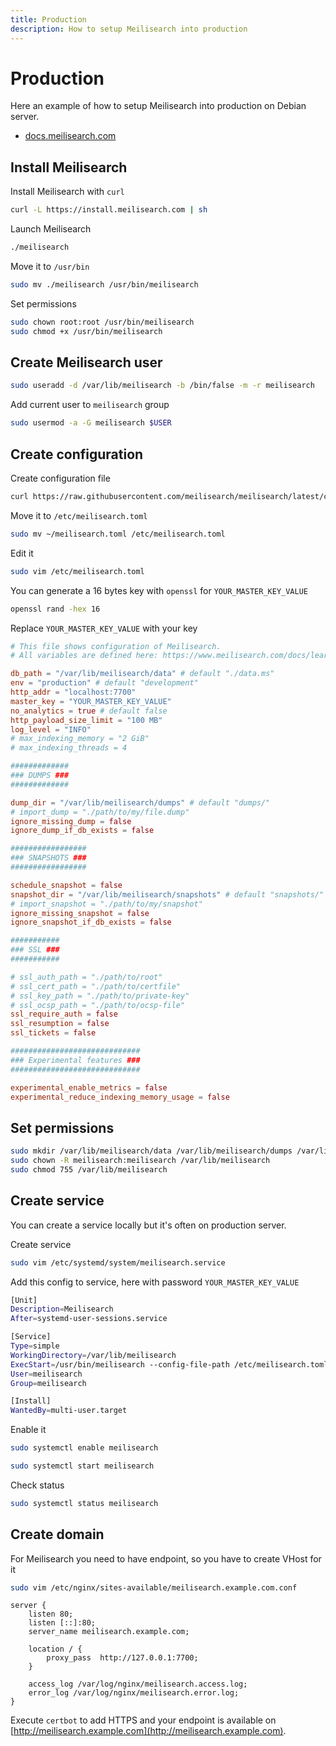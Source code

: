 ```yaml
---
title: Production
description: How to setup Meilisearch into production
---
```


# Production

Here an example of how to setup Meilisearch into production on Debian server.

- [docs.meilisearch.com](https://docs.meilisearch.com/learn/cookbooks/running_production.html)

## Install Meilisearch

Install Meilisearch with `curl`

```bash
curl -L https://install.meilisearch.com | sh
```

Launch Meilisearch

```bash
./meilisearch
```

Move it to `/usr/bin`

```bash
sudo mv ./meilisearch /usr/bin/meilisearch
```

Set permissions

```bash
sudo chown root:root /usr/bin/meilisearch
sudo chmod +x /usr/bin/meilisearch
```

## Create Meilisearch user

```bash
sudo useradd -d /var/lib/meilisearch -b /bin/false -m -r meilisearch
```

Add current user to `meilisearch` group

```bash
sudo usermod -a -G meilisearch $USER
```

## Create configuration

Create configuration file

```bash
curl https://raw.githubusercontent.com/meilisearch/meilisearch/latest/config.toml > ~/meilisearch.toml
```

Move it to `/etc/meilisearch.toml`

```bash
sudo mv ~/meilisearch.toml /etc/meilisearch.toml
```

Edit it

```bash
sudo vim /etc/meilisearch.toml
```

You can generate a 16 bytes key with `openssl` for `YOUR_MASTER_KEY_VALUE`

```bash
openssl rand -hex 16
```

Replace `YOUR_MASTER_KEY_VALUE` with your key

```toml title="/etc/meilisearch.toml"
# This file shows configuration of Meilisearch.
# All variables are defined here: https://www.meilisearch.com/docs/learn/configuration/instance_options#environment-variables

db_path = "/var/lib/meilisearch/data" # default "./data.ms"
env = "production" # default "development"
http_addr = "localhost:7700"
master_key = "YOUR_MASTER_KEY_VALUE"
no_analytics = true # default false
http_payload_size_limit = "100 MB"
log_level = "INFO"
# max_indexing_memory = "2 GiB"
# max_indexing_threads = 4

#############
### DUMPS ###
#############

dump_dir = "/var/lib/meilisearch/dumps" # default "dumps/"
# import_dump = "./path/to/my/file.dump"
ignore_missing_dump = false
ignore_dump_if_db_exists = false

#################
### SNAPSHOTS ###
#################

schedule_snapshot = false
snapshot_dir = "/var/lib/meilisearch/snapshots" # default "snapshots/"
# import_snapshot = "./path/to/my/snapshot"
ignore_missing_snapshot = false
ignore_snapshot_if_db_exists = false

###########
### SSL ###
###########

# ssl_auth_path = "./path/to/root"
# ssl_cert_path = "./path/to/certfile"
# ssl_key_path = "./path/to/private-key"
# ssl_ocsp_path = "./path/to/ocsp-file"
ssl_require_auth = false
ssl_resumption = false
ssl_tickets = false

#############################
### Experimental features ###
#############################

experimental_enable_metrics = false
experimental_reduce_indexing_memory_usage = false
```

## Set permissions

```bash
sudo mkdir /var/lib/meilisearch/data /var/lib/meilisearch/dumps /var/lib/meilisearch/snapshots
sudo chown -R meilisearch:meilisearch /var/lib/meilisearch
sudo chmod 755 /var/lib/meilisearch
```

## Create service

You can create a service locally but it's often on production server.

Create service

```bash
sudo vim /etc/systemd/system/meilisearch.service
```

Add this config to service, here with password `YOUR_MASTER_KEY_VALUE`

```bash title="/etc/systemd/system/meilisearch.service"
[Unit]
Description=Meilisearch
After=systemd-user-sessions.service

[Service]
Type=simple
WorkingDirectory=/var/lib/meilisearch
ExecStart=/usr/bin/meilisearch --config-file-path /etc/meilisearch.toml --env production --master-key YOUR_MASTER_KEY_VALUE
User=meilisearch
Group=meilisearch

[Install]
WantedBy=multi-user.target
```

Enable it

```bash
sudo systemctl enable meilisearch
```

```bash
sudo systemctl start meilisearch
```

Check status

```bash
sudo systemctl status meilisearch
```

## Create domain

For Meilisearch you need to have endpoint, so you have to create VHost for it

```bash
sudo vim /etc/nginx/sites-available/meilisearch.example.com.conf
```

```nginx [/etc/nginx/sites-available/meilisearch.example.com.conf]
server {
    listen 80;
    listen [::]:80;
    server_name meilisearch.example.com;

    location / {
        proxy_pass  http://127.0.0.1:7700;
    }

    access_log /var/log/nginx/meilisearch.access.log;
    error_log /var/log/nginx/meilisearch.error.log;
}
```

Execute `certbot` to add HTTPS and your endpoint is available on [http://meilisearch.example.com](http://meilisearch.example.com).
